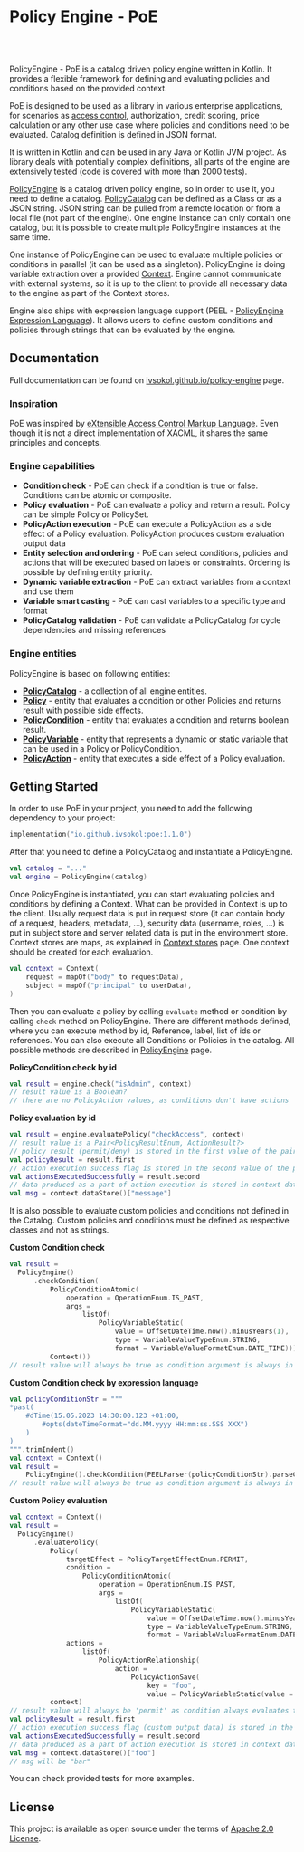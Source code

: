 # Policy Engine - PoE

<br />
<br />

PolicyEngine - PoE is a catalog driven policy engine written in Kotlin. It provides a flexible framework for defining and evaluating
policies and conditions based on the provided context.

PoE is designed to be used as a library in various enterprise applications, for scenarios as [access control](https://ivsokol.github.io/policy-engine/docs/examples/access-control.md), authorization, credit scoring, price calculation or any other use
case where policies and conditions need to be evaluated. Catalog definition is defined in JSON format.

It is written in Kotlin and can be used in any Java or Kotlin JVM project. As library deals with potentially complex definitions, all parts of the engine are extensively tested (code is covered with more than 2000 tests).

[PolicyEngine](https://ivsokol.github.io/policy-engine/docs/policy-engine.md) is a catalog driven policy engine, so in order to use it, you need to define a catalog. [PolicyCatalog](https://ivsokol.github.io/policy-engine/docs/policy-catalog.md) can be defined as a Class or as a JSON string. JSON string can be pulled from a remote location or from a local file (not part of the engine). One engine instance can only contain one catalog, but it is possible to create multiple PolicyEngine instances at the same time.

One instance of PolicyEngine can be used to evaluate multiple policies or conditions in parallel (it can be used as a singleton).
PolicyEngine is doing variable extraction over a provided [Context](https://ivsokol.github.io/policy-engine/docs/context.md). Engine cannot communicate with external systems, so
it is up to the client to provide all necessary data to the engine as part of the Context stores.

Engine also ships with expression language support (PEEL - [PolicyEngine Expression Language](https://ivsokol.github.io/policy-engine/docs/expression-language.md)). It allows users to define custom conditions and policies through strings that can be evaluated by the engine.


## Documentation

Full documentation can be found on [ivsokol.github.io/policy-engine](https://ivsokol.github.io/policy-engine) page.

### Inspiration

PoE was inspired by [eXtensible Access Control Markup Language](https://docs.oasis-open.org/xacml/3.0/xacml-3.0-core-spec-os-en.html). Even though it
is not a direct implementation of XACML, it shares the same principles and concepts.

### Engine capabilities

* **Condition check** - PoE can check if a condition is true or false. Conditions can be atomic or composite.
* **Policy evaluation** - PoE can evaluate a policy and return a result. Policy can be simple Policy or PolicySet.
* **PolicyAction execution** - PoE can execute a PolicyAction as a side effect of a Policy evaluation. PolicyAction produces custom evaluation output data
* **Entity selection and ordering** - PoE can select conditions, policies and actions that will be executed based on labels or constraints. Ordering is possible by defining entity priority.
* **Dynamic variable extraction** - PoE can extract variables from a context and use them
* **Variable smart casting** - PoE can cast variables to a specific type and format
* **PolicyCatalog validation** - PoE can validate a PolicyCatalog for cycle dependencies and missing references

### Engine entities

PolicyEngine is based on following entities:
* **[PolicyCatalog](https://ivsokol.github.io/policy-engine/docs/policy-catalog.md)** - a collection of all engine entities.
* **[Policy](https://ivsokol.github.io/policy-engine/docs/policy.md)** - entity that evaluates a condition or other Policies and returns result with possible side effects.
* **[PolicyCondition](https://ivsokol.github.io/policy-engine/docs/policy-condition.md)** - entity that evaluates a condition and returns boolean result.
* **[PolicyVariable](https://ivsokol.github.io/policy-engine/docs/policy-variable.md)** - entity that represents a dynamic or static variable that can be used in a Policy or PolicyCondition.
* **[PolicyAction](https://ivsokol.github.io/policy-engine/docs/policy-action.md)** - entity that executes a side effect of a Policy evaluation.

## Getting Started

In order to use PoE in your project, you need to add the following dependency to your project:

```kotlin
implementation("io.github.ivsokol:poe:1.1.0")
```

After that you need to define a PolicyCatalog and instantiate a PolicyEngine.

```kotlin
val catalog = "..."
val engine = PolicyEngine(catalog)
```

Once PolicyEngine is instantiated, you can start evaluating policies and conditions by defining a Context. What can be provided in Context is up to the client. Usually request data is put in request store (it can contain body of a request, headers, metadata, ...),
security data (username, roles, ...) is put in subject store and server related data is put in the environment store.
Context stores are maps, as explained in [Context stores](https://ivsokol.github.io/policy-engine/docs/context.md#stores) page.
One context should be created for each evaluation.

```kotlin
val context = Context(
    request = mapOf("body" to requestData),
    subject = mapOf("principal" to userData),
)
```

Then you can evaluate a policy by calling `evaluate` method or condition by calling `check` method on PolicyEngine. There are different methods defined, where you can execute method by id, Reference, label, list of ids or references. You can also execute all Conditions
or Policies in the catalog. All possible methods are described in [PolicyEngine](https://ivsokol.github.io/policy-engine/docs/policy-engine.md) page.

**PolicyCondition check by id**
```kotlin
val result = engine.check("isAdmin", context)
// result value is a Boolean?
// there are no PolicyAction values, as conditions don't have actions
```

**Policy evaluation by id**

```kotlin
val result = engine.evaluatePolicy("checkAccess", context)
// result value is a Pair<PolicyResultEnum, ActionResult?>
// policy result (permit/deny) is stored in the first value of the pair
val policyResult = result.first
// action execution success flag is stored in the second value of the pair
val actionsExecutedSuccessfully = result.second
// data produced as a part of action execution is stored in context data store and can be accessed
val msg = context.dataStore()["message"]
```
It is also possible to evaluate custom policies and conditions not defined in the Catalog. Custom policies and
conditions must be defined as respective classes and not as strings.

**Custom Condition check**
```kotlin
val result =
  PolicyEngine()
      .checkCondition(
          PolicyConditionAtomic(
              operation = OperationEnum.IS_PAST,
              args =
                  listOf(
                      PolicyVariableStatic(
                          value = OffsetDateTime.now().minusYears(1),
                          type = VariableValueTypeEnum.STRING,
                          format = VariableValueFormatEnum.DATE_TIME))),
          Context())
// result value will always be true as condition argument is always in the past
```

**Custom Condition check by expression language**
```kotlin
val policyConditionStr = """
*past(
    #dTime(15.05.2023 14:30:00.123 +01:00,
        #opts(dateTimeFormat="dd.MM.yyyy HH:mm:ss.SSS XXX")
    )
)
""".trimIndent()
val context = Context()
val result =
    PolicyEngine().checkCondition(PEELParser(policyConditionStr).parseCondition(), context)
// result value will always be true as condition argument is always in the past
```

**Custom Policy evaluation**

```kotlin
val context = Context()
val result =
  PolicyEngine()
      .evaluatePolicy(
          Policy(
              targetEffect = PolicyTargetEffectEnum.PERMIT,
              condition =
                  PolicyConditionAtomic(
                      operation = OperationEnum.IS_PAST,
                      args =
                          listOf(
                              PolicyVariableStatic(
                                  value = OffsetDateTime.now().minusYears(1),
                                  type = VariableValueTypeEnum.STRING,
                                  format = VariableValueFormatEnum.DATE_TIME))),
              actions =
                  listOf(
                      PolicyActionRelationship(
                          action =
                              PolicyActionSave(
                                  key = "foo",
                                  value = PolicyVariableStatic(value = "bar"))))),
          context)
// result value will always be 'permit' as condition always evaluates to true
val policyResult = result.first
// action execution success flag (custom output data) is stored in the second value of the pair and will be true
val actionsExecutedSuccessfully = result.second
// data produced as a part of action execution is stored in context data store and can be accessed
val msg = context.dataStore()["foo"]
// msg will be "bar"
```

You can check provided tests for more examples.

## License

This project is available as open source under the terms of [Apache 2.0 License](https://opensource.org/licenses/Apache-2.0).
